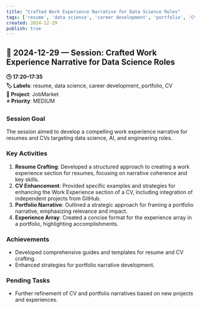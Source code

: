 ```yaml
---
title: "Crafted Work Experience Narrative for Data Science Roles"
tags: ['resume', 'data science', 'career development', 'portfolio', 'CV']
created: 2024-12-29
publish: true
---
```


## 📅 2024-12-29 — Session: Crafted Work Experience Narrative for Data Science Roles

**🕒 17:20–17:35**  
**🏷️ Labels**: resume, data science, career development, portfolio, CV  
**📂 Project**: JobMarket  
**⭐ Priority**: MEDIUM  


### Session Goal
The session aimed to develop a compelling work experience narrative for resumes and CVs targeting data science, AI, and engineering roles.

### Key Activities
1. **Resume Crafting**: Developed a structured approach to creating a work experience section for resumes, focusing on narrative coherence and key skills.
2. **CV Enhancement**: Provided specific examples and strategies for enhancing the Work Experience section of a CV, including integration of independent projects from GitHub.
3. **Portfolio Narrative**: Outlined a strategic approach for framing a portfolio narrative, emphasizing relevance and impact.
4. **Experience Array**: Created a concise format for the experience array in a portfolio, highlighting accomplishments.

### Achievements
- Developed comprehensive guides and templates for resume and CV crafting.
- Enhanced strategies for portfolio narrative development.

### Pending Tasks
- Further refinement of CV and portfolio narratives based on new projects and experiences.
